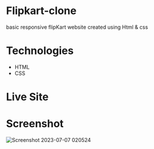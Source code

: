 # Flipkart-clone
basic responsive flipKart website created using Html &amp; css

# Technologies
* HTML
* CSS

# Live Site


# Screenshot
![Screenshot 2023-07-07 020524](https://github.com/Evilking009/Flipkart-clone/assets/4027728/704d7e63-ad94-4421-8f4a-3cc9b03356a4)
